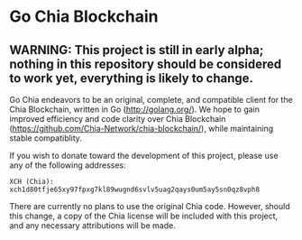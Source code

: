 # Go Chia Blockchain
## WARNING: This project is still in early alpha; nothing in this repository should be considered to work yet, everything is likely to change.

Go Chia endeavors to be an original, complete, and compatible client for the Chia Blockchain, written in Go (http://golang.org/). We hope to gain improved efficiency and code clarity over Chia Blockchain (https://github.com/Chia-Network/chia-blockchain/), while maintaining stable compatiblity.

If you wish to donate toward the development of this project, please use any of the following addresses:

	XCH (Chia): xch1d80tfje65xy97fpxg7kl89wugnd6svlv5uag2qays0um5ay5sn0qz8vph8

There are currently no plans to use the original Chia code. However, should this change, a copy of the Chia license will be included with this project, and any necessary attributions will be made.
